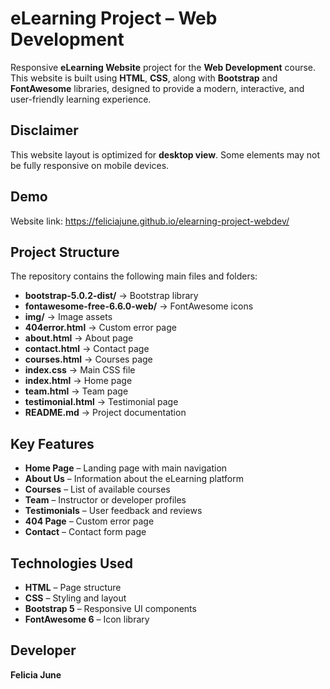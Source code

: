 # eLearning Project – Web Development

Responsive **eLearning Website** project for the **Web Development** course.  
This website is built using **HTML**, **CSS**, along with **Bootstrap** and **FontAwesome** libraries, designed to provide a modern, interactive, and user-friendly learning experience.  

## Disclaimer
This website layout is optimized for **desktop view**. Some elements may not be fully responsive on mobile devices.

## Demo
Website link: https://feliciajune.github.io/elearning-project-webdev/

## Project Structure
The repository contains the following main files and folders:

- **bootstrap-5.0.2-dist/** → Bootstrap library  
- **fontawesome-free-6.6.0-web/** → FontAwesome icons  
- **img/** → Image assets  
- **404error.html** → Custom error page  
- **about.html** → About page  
- **contact.html** → Contact page  
- **courses.html** → Courses page  
- **index.css** → Main CSS file  
- **index.html** → Home page  
- **team.html** → Team page  
- **testimonial.html** → Testimonial page  
- **README.md** → Project documentation

## Key Features
- **Home Page** – Landing page with main navigation  
- **About Us** – Information about the eLearning platform  
- **Courses** – List of available courses
- **Team** – Instructor or developer profiles   
- **Testimonials** – User feedback and reviews  
- **404 Page** – Custom error page
- **Contact** – Contact form page 

## Technologies Used
- **HTML** – Page structure  
- **CSS** – Styling and layout  
- **Bootstrap 5** – Responsive UI components  
- **FontAwesome 6** – Icon library  

## Developer
**Felicia June**

